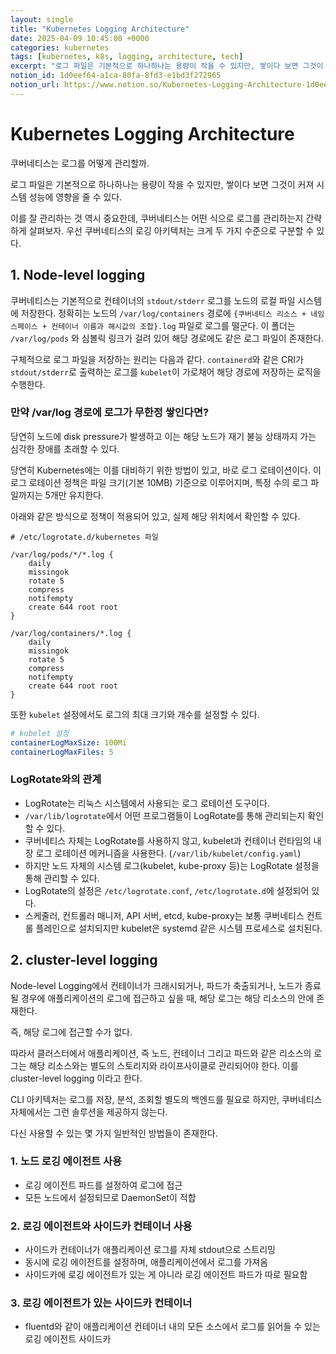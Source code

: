 ```yaml
---
layout: single
title: "Kubernetes Logging Architecture"
date: 2025-04-09 10:45:00 +0000
categories: kubernetes
tags: [kubernetes, k8s, logging, architecture, tech]
excerpt: "로그 파일은 기본적으로 하나하나는 용량이 작을 수 있지만, 쌓이다 보면 그것이 커져 시스템 성능에 영향을 줄 수 있다."
notion_id: 1d0eef64-a1ca-80fa-8fd3-e1bd3f272965
notion_url: https://www.notion.so/Kubernetes-Logging-Architecture-1d0eef64a1ca80fa8fd3e1bd3f272965
---
```


# Kubernetes Logging Architecture

쿠버네티스는 로그를 어떻게 관리할까.

<!--more-->

로그 파일은 기본적으로 하나하나는 용량이 작을 수 있지만, 쌓이다 보면 그것이 커져 시스템 성능에 영향을 줄 수 있다.

이를 잘 관리하는 것 역시 중요한데, 쿠버네티스는 어떤 식으로 로그를 관리하는지 간략하게 살펴보자.
우선 쿠버네티스의 로깅 아키텍처는 크게 두 가지 수준으로 구분할 수 있다.

## 1. Node-level logging

쿠버네티스는 기본적으로 컨테이너의 `stdout/stderr` 로그를 노드의 로컬 파일 시스템에 저장한다. 정확히는 노드의 `/var/log/containers` 경로에 `{쿠버네티스 리소스 + 네임스페이스 + 컨테이너 이름과 해시값의 조합}.log` 파일로 로그를 떨군다. 이 폴더는 `/var/log/pods` 와 심볼릭 링크가 걸려 있어 해당 경로에도 같은 로그 파일이 존재한다. 

구체적으로 로그 파일을 저장하는 원리는 다음과 같다. `containerd`와 같은 CRI가 `stdout/stderr`로 출력하는 로그를 `kubelet`이 가로채어 해당 경로에 저장하는 로직을 수행한다.

### 만약  /var/log 경로에 로그가 무한정 쌓인다면?

당연히 노드에 disk pressure가 발생하고 이는 해당 노드가 재기 불능 상태까지 가는 심각한 장애를 초래할 수 있다. 

당연히 Kubernetes에는 이를 대비하기 위한 방법이 있고, 바로 로그 로테이션이다. 이 로그 로테이션 정책은 파일 크기(기본 10MB) 기준으로 이루어지며, 특정 수의 로그 파일까지는 5개만 유지한다.

아래와 같은 방식으로 정책이 적용되어 있고, 실제 해당 위치에서 확인할 수 있다.

```
# /etc/logrotate.d/kubernetes 파일

/var/log/pods/*/*.log {
    daily
    missingok
    rotate 5
    compress
    notifempty
    create 644 root root
}

/var/log/containers/*.log {
    daily
    missingok  
    rotate 5
    compress
    notifempty
    create 644 root root
}
```

또한 `kubelet` 설정에서도 로그의 최대 크기와 개수를 설정할 수 있다.

```yaml
# kubelet 설정
containerLogMaxSize: 100Mi
containerLogMaxFiles: 5
```

### LogRotate와의 관계

- LogRotate는 리눅스 시스템에서 사용되는 로그 로테이션 도구이다.
- `/var/lib/logrotate`에서 어떤 프로그램들이 LogRotate를 통해 관리되는지 확인할 수 있다.
- 쿠버네티스 자체는 LogRotate를 사용하지 않고, kubelet과 컨테이너 런타임의 내장 로그 로테이션 메커니즘을 사용한다. (`/var/lib/kubelet/config.yaml`)
- 하지만 노드 자체의 시스템 로그(kubelet, kube-proxy 등)는 LogRotate 설정을 통해 관리할 수 있다.
- LogRotate의 설정은 `/etc/logrotate.conf`, `/etc/logrotate.d`에 설정되어 있다.
- 스케줄러, 컨트롤러 매니저, API 서버, etcd, kube-proxy는 보통 쿠버네티스 컨트롤 플레인으로 설치되지만 kubelet은 systemd 같은 시스템 프로세스로 설치된다.

## 2. cluster-level logging

Node-level Logging에서 컨테이너가 크래시되거나, 파드가 축출되거나, 노드가 종료될 경우에 애플리케이션의 로그에 접근하고 싶을 때, 해당 로그는 해당 리소스의 안에 존재한다.

즉, 해당 로그에 접근할 수가 없다.

따라서 클러스터에서 애플리케이션, 즉 노드, 컨테이너 그리고 파드와 같은 리소스의 로그는 해당 리소스와는 별도의 스토리지와 라이프사이클로 관리되어야 한다. 이를 cluster-level logging 이라고 한다.

CLI 아키텍처는 로그를 저장, 분석, 조회할 별도의 백엔드를 필요로 하지만, 쿠버네티스 자체에서는 그런 솔루션을 제공하지 않는다.

다신 사용할 수 있는 몇 가지 일반적인 방법들이 존재한다.

### 1. 노드 로깅 에이전트 사용

- 로깅 에이전트 파드를 설정하여 로그에 접근
- 모든 노드에서 설정되므로 DaemonSet이 적합

### 2. 로깅 에이전트와 사이드카 컨테이너 사용

- 사이드카 컨테이너가 애플리케이션 로그를 자체 stdout으로 스트리밍
- 동시에 로깅 에이전트를 설정하며, 애플리케이션에서 로그를 가져옴
- 사이드카에 로깅 에이전트가 있는 게 아니라 로깅 에이전트 파드가 따로 필요함

### 3. 로깅 에이전트가 있는 사이드카 컨테이너

- fluentd와 같이 애플리케이션 컨테이너 내의 모든 소스에서 로그를 읽어들 수 있는 로깅 에이전트 사이드카